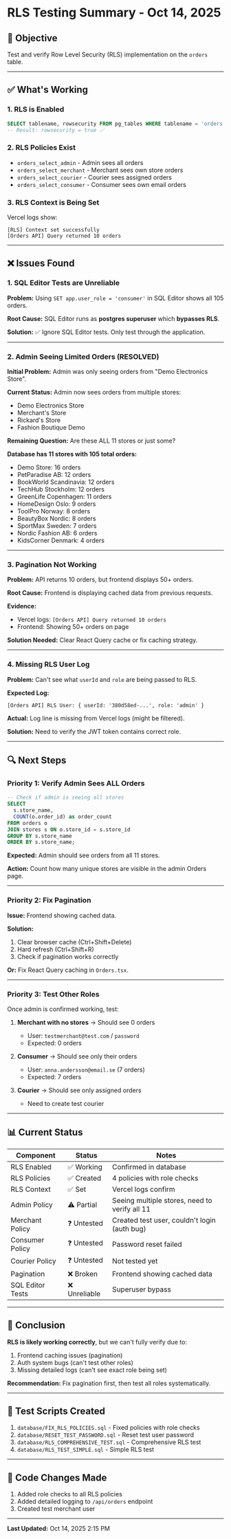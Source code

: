 # RLS Testing Summary - Oct 14, 2025

## 🎯 Objective
Test and verify Row Level Security (RLS) implementation on the `orders` table.

---

## ✅ What's Working

### 1. RLS is Enabled
```sql
SELECT tablename, rowsecurity FROM pg_tables WHERE tablename = 'orders';
-- Result: rowsecurity = true ✅
```

### 2. RLS Policies Exist
- `orders_select_admin` - Admin sees all orders
- `orders_select_merchant` - Merchant sees own store orders
- `orders_select_courier` - Courier sees assigned orders
- `orders_select_consumer` - Consumer sees own email orders

### 3. RLS Context is Being Set
Vercel logs show:
```
[RLS] Context set successfully
[Orders API] Query returned 10 orders
```

---

## ❌ Issues Found

### 1. **SQL Editor Tests are Unreliable**
**Problem:** Using `SET app.user_role = 'consumer'` in SQL Editor shows all 105 orders.

**Root Cause:** SQL Editor runs as **postgres superuser** which **bypasses RLS**.

**Solution:** ✅ Ignore SQL Editor tests. Only test through the application.

---

### 2. **Admin Seeing Limited Orders** (RESOLVED)
**Initial Problem:** Admin was only seeing orders from "Demo Electronics Store".

**Current Status:** Admin now sees orders from multiple stores:
- Demo Electronics Store
- Merchant's Store
- Rickard's Store
- Fashion Boutique Demo

**Remaining Question:** Are these ALL 11 stores or just some?

**Database has 11 stores with 105 total orders:**
- Demo Store: 16 orders
- PetParadise AB: 12 orders
- BookWorld Scandinavia: 12 orders
- TechHub Stockholm: 12 orders
- GreenLife Copenhagen: 11 orders
- HomeDesign Oslo: 9 orders
- ToolPro Norway: 8 orders
- BeautyBox Nordic: 8 orders
- SportMax Sweden: 7 orders
- Nordic Fashion AB: 6 orders
- KidsCorner Denmark: 4 orders

---

### 3. **Pagination Not Working**
**Problem:** API returns 10 orders, but frontend displays 50+ orders.

**Root Cause:** Frontend is displaying cached data from previous requests.

**Evidence:**
- Vercel logs: `[Orders API] Query returned 10 orders`
- Frontend: Showing 50+ orders on page

**Solution Needed:** Clear React Query cache or fix caching strategy.

---

### 4. **Missing RLS User Log**
**Problem:** Can't see what `userId` and `role` are being passed to RLS.

**Expected Log:**
```
[Orders API] RLS User: { userId: '380d58ed-...', role: 'admin' }
```

**Actual:** Log line is missing from Vercel logs (might be filtered).

**Solution:** Need to verify the JWT token contains correct role.

---

## 🔍 Next Steps

### Priority 1: Verify Admin Sees ALL Orders
```sql
-- Check if admin is seeing all stores
SELECT 
  s.store_name,
  COUNT(o.order_id) as order_count
FROM orders o
JOIN stores s ON o.store_id = s.store_id
GROUP BY s.store_name
ORDER BY s.store_name;
```

**Expected:** Admin should see orders from all 11 stores.

**Action:** Count how many unique stores are visible in the admin Orders page.

---

### Priority 2: Fix Pagination
**Issue:** Frontend showing cached data.

**Solution:**
1. Clear browser cache (Ctrl+Shift+Delete)
2. Hard refresh (Ctrl+Shift+R)
3. Check if pagination works correctly

**Or:** Fix React Query caching in `Orders.tsx`.

---

### Priority 3: Test Other Roles
Once admin is confirmed working, test:

1. **Merchant with no stores** → Should see 0 orders
   - User: `testmerchant@test.com` / `password`
   - Expected: 0 orders

2. **Consumer** → Should see only their orders
   - User: `anna.andersson@email.se` (7 orders)
   - Expected: 7 orders

3. **Courier** → Should see only assigned orders
   - Need to create test courier

---

## 📊 Current Status

| Component | Status | Notes |
|-----------|--------|-------|
| RLS Enabled | ✅ Working | Confirmed in database |
| RLS Policies | ✅ Created | 4 policies with role checks |
| RLS Context | ✅ Set | Vercel logs confirm |
| Admin Policy | ⚠️ Partial | Seeing multiple stores, need to verify all 11 |
| Merchant Policy | ❓ Untested | Created test user, couldn't login (auth bug) |
| Consumer Policy | ❓ Untested | Password reset failed |
| Courier Policy | ❓ Untested | Not tested yet |
| Pagination | ❌ Broken | Frontend showing cached data |
| SQL Editor Tests | ❌ Unreliable | Superuser bypass |

---

## 🎯 Conclusion

**RLS is likely working correctly**, but we can't fully verify due to:
1. Frontend caching issues (pagination)
2. Auth system bugs (can't test other roles)
3. Missing detailed logs (can't see exact role being set)

**Recommendation:** Fix pagination first, then test all roles systematically.

---

## 📝 Test Scripts Created

1. `database/FIX_RLS_POLICIES.sql` - Fixed policies with role checks
2. `database/RESET_TEST_PASSWORD.sql` - Reset test user password
3. `database/RLS_COMPREHENSIVE_TEST.sql` - Comprehensive RLS test
4. `database/RLS_TEST_SIMPLE.sql` - Simple RLS test

---

## 🔧 Code Changes Made

1. Added role checks to all RLS policies
2. Added detailed logging to `/api/orders` endpoint
3. Created test merchant user

---

**Last Updated:** Oct 14, 2025 2:15 PM
